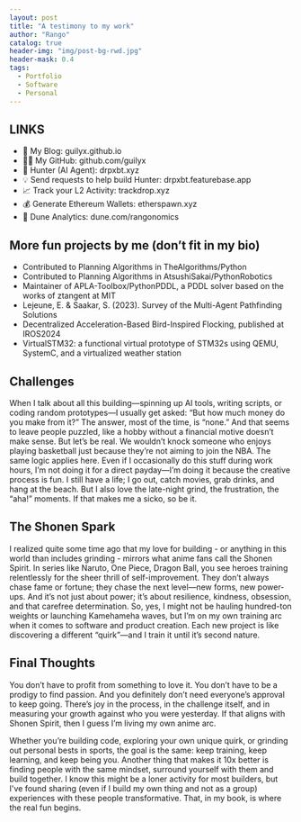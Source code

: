 ```yaml
---
layout: post
title: "A testimony to my work"
author: "Rango"
catalog: true
header-img: "img/post-bg-rwd.jpg"
header-mask: 0.4
tags:
  - Portfolio
  - Software
  - Personal
---
```


## LINKS
 
- 💾 My Blog: guilyx.github.io      
- 🧑‍💻 My GitHub: github.com/guilyx   
- 🤖 Hunter (AI Agent): drpxbt.xyz     
- 💡 Send requests to help build Hunter: drpxbt.featurebase.app   
- 📈 Track your L2 Activity: trackdrop.xyz    
- 💰 Generate Ethereum Wallets: etherspawn.xyz    
- 🔎 Dune Analytics: dune.com/rangonomics

## More fun projects by me (don’t fit in my bio)

- Contributed to Planning Algorithms in TheAlgorithms/Python
- Contributed to Planning Algorithms in AtsushiSakai/PythonRobotics
- Maintainer of APLA-Toolbox/PythonPDDL, a PDDL solver based on the works of ztangent at MIT
- Lejeune, E. & Saakar, S. (2023). Survey of the Multi-Agent Pathfinding Solutions
- Decentralized Acceleration-Based Bird-Inspired Flocking, published at IROS2024
- VirtualSTM32: a functional virtual prototype of STM32s using QEMU, SystemC, and a virtualized weather station

## Challenges

When I talk about all this building—spinning up AI tools, writing scripts, or coding random prototypes—I usually get asked: “But how much money do you make from it?” The answer, most of the time, is “none.” And that seems to leave people puzzled, like a hobby without a financial motive doesn’t make sense.
But let’s be real. We wouldn’t knock someone who enjoys playing basketball just because they’re not aiming to join the NBA. The same logic applies here. Even if I occasionally do this stuff during work hours, I’m not doing it for a direct payday—I’m doing it because the creative process is fun. I still have a life; I go out, catch movies, grab drinks, and hang at the beach. But I also love the late-night grind, the frustration, the “aha!” moments. If that makes me a sicko, so be it.

## The Shonen Spark
I realized quite some time ago that my love for building - or anything in this world than includes grinding - mirrors what anime fans call the Shonen Spirit. In series like Naruto, One Piece, Dragon Ball, you see heroes training relentlessly for the sheer thrill of self-improvement. They don’t always chase fame or fortune; they chase the next level—new forms, new power-ups. And it’s not just about power; it’s about resilience, kindness, obsession, and that carefree determination.
So, yes, I might not be hauling hundred-ton weights or launching Kamehameha waves, but I’m on my own training arc when it comes to software and product creation. Each new project is like discovering a different “quirk”—and I train it until it’s second nature.

## Final Thoughts
You don’t have to profit from something to love it. You don’t have to be a prodigy to find passion. And you definitely don’t need everyone’s approval to keep going. There’s joy in the process, in the challenge itself, and in measuring your growth against who you were yesterday. If that aligns with Shonen Spirit, then I guess I’m living my own anime arc.

Whether you’re building code, exploring your own unique quirk, or grinding out personal bests in sports, the goal is the same: keep training, keep learning, and keep being you. Another thing that makes it 10x better is finding people with the same mindset, surround yourself with them and build together. I know this might be a loner activity for most builders, but I've found sharing (even if I build my own thing and not as a group) experiences with these people transformative. That, in my book, is where the real fun begins.
